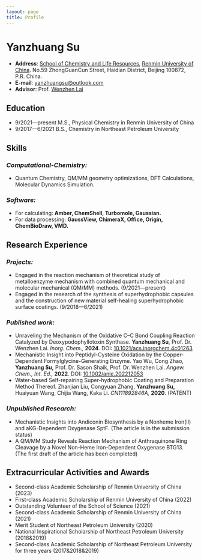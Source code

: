 ```yaml
---
layout: page
title: Profile
---
```

# **Yanzhuang Su**

- **Address**: [School of Chemistry and Life Resources](https://clr.ruc.edu.cn/En/About_Us/index.htm), [Renmin University of China](https://www.ruc.edu.cn/cn/about/introduce.html).
  No.59 ZhongGuanCun Street, Haidian District, Beijing 100872, P.R. China.
- **E-mail**: [yanzhuangsu@outlook.com](mailto:yanzhuangsu@outlook.com)
- **Advisor**: Prof. [Wenzhen Lai](http://chem.ruc.edu.cn/szll/zzjs/wzjgzx/lwz_903ff1121c0649e59bf0c6aa0cb6834e/69c79f1e6a35433a88d24b1afb37b05c.htm)

## **Education**
* 9/2021—present M.S., Physical Chemistry in Renmin University of China
* 9/2017—6/2021 B.S., Chemistry in Northeast Petroleum University

## **Skills**
### _Computational-Chemistry:_
- Quantum Chemistry, QM/MM geometry optimizations, DFT Calculations, Molecular Dynamics Simulation.
  
### *Software:*
* For calculating: **Amber, ChemShell, Turbomole, Gaussian.**
* For data processing: **GaussView, ChimeraX, Office, Origin, ChemBioDraw, VMD.**

## **Research Experience**
### *Projects:*
* Engaged in the reaction mechanism of theoretical study of metalloenzyme mechanism with combined quantum mechanical and molecular mechanical (QM/MM) methods. (9/2021—present)
* Engaged in the research of the synthesis of superhydrophobic capsules and the construction of new material self-healing superhydrophobic surface coatings. (9/2018—6/2021)

### *Published work:*
* Unraveling the Mechanism of the Oxidative C–C Bond Coupling Reaction Catalyzed by Deoxypodophyllotoxin Synthase. **Yanzhuang Su**, Prof. Dr. Wenzhen Lai. _Inorg. Chem.,_ **2024**. DOI: [10.1021/acs.inorgchem.4c01263](https://doi.org/10.1021/acs.inorgchem.4c01263 "DOI URL")
* Mechanistic Insight into Peptidyl-Cysteine Oxidation by the Copper-Dependent Formylglycine-Generating Enzyme. Yao Wu, Cong Zhao, **Yanzhuang Su,** Prof. Dr. Sason Shaik, Prof. Dr. Wenzhen Lai. _Angew. Chem., Int. Ed.,_ **2022**. DOI: [10.1002/anie.202212053](https://doi.org/10.1002/anie.202212053 "DOI URL")
* Water-based Self-repairing Super-hydrophobic Coating and Preparation Method Thereof. Zhanjian Liu, Congyuan Zhang, **Yanzhuang Su,** Huaiyuan Wang, Chijia Wang, Kaka Li. _CN111892846A,_ **2020**. (PATENT)

### *Unpublished Research:*
* Mechanistic Insights into Andiconin Biosynthesis by a Nonheme Iron(II) and aKG-Dependent Oxygenase SptF. (The article is in the submission status)
* A QM/MM Study Reveals Reaction Mechanism of Anthraquinone Ring Cleavage by a Novel Non-Heme Iron-Dependent Oxygenase BTG13. (The first draft of the article has been completed)

## **Extracurricular Activities and Awards**
* Second-class Academic Scholarship of Renmin University of China (2023)
* First-class Academic Scholarship of Renmin University of China (2022)
* Outstanding Volunteer of the School of Science (2021)
* Second-class Academic Scholarship of Renmin University of China (2021)
* Merit Student of Northeast Petroleum University (2020)
* National Inspirational Scholarship of Northeast Petroleum University (2018&2019)
* Second-class Academic Scholarship of Northeast Petroleum University for three years (2017&2018&2019)
<!--stackedit_data:
eyJoaXN0b3J5IjpbMTA2ODM3NTMwNV19
-->

